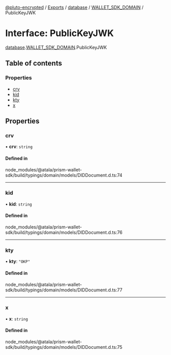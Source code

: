 [@pluto-encrypted](../README.md) / [Exports](../modules.md) / [database](../modules/database-1.md) / [WALLET\_SDK\_DOMAIN](../modules/database-1.WALLET_SDK_DOMAIN.md) / PublicKeyJWK

# Interface: PublicKeyJWK

[database](../modules/database-1.md).[WALLET\_SDK\_DOMAIN](../modules/database-1.WALLET_SDK_DOMAIN.md).PublicKeyJWK

## Table of contents

### Properties

- [crv](database-1.WALLET_SDK_DOMAIN.PublicKeyJWK.md#crv)
- [kid](database-1.WALLET_SDK_DOMAIN.PublicKeyJWK.md#kid)
- [kty](database-1.WALLET_SDK_DOMAIN.PublicKeyJWK.md#kty)
- [x](database-1.WALLET_SDK_DOMAIN.PublicKeyJWK.md#x)

## Properties

### crv

• **crv**: `string`

#### Defined in

node_modules/@atala/prism-wallet-sdk/build/typings/domain/models/DIDDocument.d.ts:74

___

### kid

• **kid**: `string`

#### Defined in

node_modules/@atala/prism-wallet-sdk/build/typings/domain/models/DIDDocument.d.ts:76

___

### kty

• **kty**: ``"OKP"``

#### Defined in

node_modules/@atala/prism-wallet-sdk/build/typings/domain/models/DIDDocument.d.ts:77

___

### x

• **x**: `string`

#### Defined in

node_modules/@atala/prism-wallet-sdk/build/typings/domain/models/DIDDocument.d.ts:75
